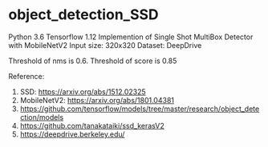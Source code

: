 # object_detection_SSD
Python 3.6
Tensorflow 1.12
Implemention of Single Shot MultiBox Detector with MobileNetV2
Input size: 320x320
Dataset: DeepDrive


Threshold of nms is 0.6.
Threshold of score is 0.85

Reference:
1. SSD: https://arxiv.org/abs/1512.02325
2. MobileNetV2: https://arxiv.org/abs/1801.04381
3. https://github.com/tensorflow/models/tree/master/research/object_detection/models
4. https://github.com/tanakataiki/ssd_kerasV2
5. https://deepdrive.berkeley.edu/

